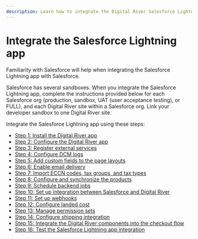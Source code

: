 ```yaml
---
description: Learn how to integrate the Digital River Salesforce Lightning app.
---
```


# Integrate the Salesforce Lightning app

Familiarity with Salesforce will help when integrating the Salesforce Lightning app with Salesforce.

Salesforce has several sandboxes. When you integrate the Salesforce Lightning app, complete the instructions provided below for each Salesforce org (production, sandbox, UAT (user acceptance testing), or FULL), and each Digital River site within a Salesforce org. Link your developer sandbox to one Digital River site.

Integrate the Salesforce Lightning app using these steps:

* [Step 1: Install the Digital River app](step-1-install-the-digital-river-app.md)
* [Step 2: Configure the Digital River app](step-2-configure-the-digital-river-app.md)
* [Step 3: Register external services](step-3-register-external-services.md)
* [Step 4: Configure DCM logs](step-4-configure-dcm-logs.md)
* [Step 5: Add custom fields to the page layouts](step-5-add-custom-fields-to-the-page-layouts.md)
* [Step 6: Enable email delivery](step-6-enable-email-deliverability.md)&#x20;
* [Step 7: Import ECCN codes, tax groups, and tax types](step-7-import-eccn-codes-tax-groups-and-tax-types.md)
* [Step 8: Configure and synchronize the products](step-8-configure-and-synchronize-the-products.md)
* [Step 9: Schedule backend jobs](step-9-schedule-backend-jobs.md)
* [Step 10: Set up integration between Salesforce and Digital River](step-10-set-up-integration-between-salesforce-and-digital-river.md)
* [Step 11: Set up webhooks](step-11-set-up-webhooks.md)
* [Step 12: Configure landed cost](step-12-configure-landed-cost.md)
* [Step 13: Manage permission sets](step-13-manage-permission-sets.md)
* [Step 14: Configure shipping integration](step-14-configure-shipping-integration.md)
* [Step 15: Integrate the Digital River components into the checkout flow](step-17-integrate-the-digital-river-components-into-the-checkout-flow/)
* [Step 16: Test the Salesforce Lightning app integration](step-18-test-the-salesforce-lightning-app-integration.md)

